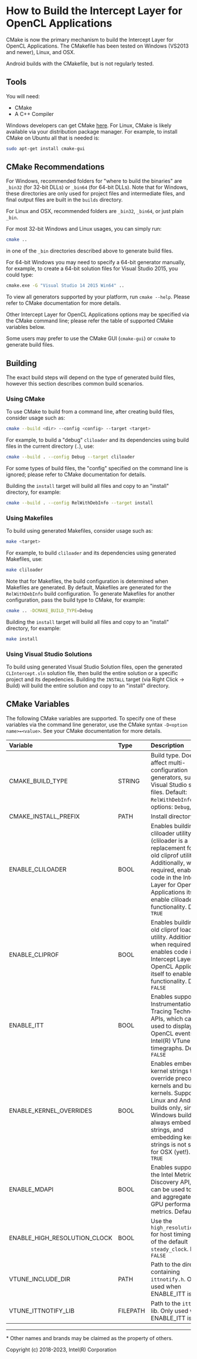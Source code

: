 # How to Build the Intercept Layer for OpenCL Applications

CMake is now the primary mechanism to build the Intercept Layer for OpenCL
Applications.  The CMakefile has been tested on Windows (VS2013 and newer),
Linux, and OSX.

Android builds with the CMakefile, but is not regularly tested.

## Tools

You will need:

* CMake
* A C++ Compiler

Windows developers can get CMake [here][CMake].  For Linux, CMake is likely
available via your distribution package manager.  For example, to install
CMake on Ubuntu all that is needed is:

```sh
sudo apt-get install cmake-gui
```

## CMake Recommendations

For Windows, recommended folders for "where to build the binaries" are `_bin32`
(for 32-bit DLLs) or `_bin64` (for 64-bit DLLs).  Note that for Windows, these
directories are only used for project files and intermediate files, and final
output files are built in the `builds` directory.

For Linux and OSX, recommended folders are `_bin32`, `_bin64`, or just plain `_bin`.

For most 32-bit Windows and Linux usages, you can simply run:

```sh
cmake ..
```

in one of the `_bin` directories described above to generate build files.

For 64-bit Windows you may need to specify a 64-bit generator manually, for
example, to create a 64-bit solution files for Visual Studio 2015, you
could type:

```sh
cmake.exe -G "Visual Studio 14 2015 Win64" ..
```

To view all generators supported by your platform, run `cmake --help`.
Please refer to CMake documentation for more details.

Other Intercept Layer for OpenCL Applications options may be specified via the CMake command line; please refer the table of supported CMake variables below.

Some users may prefer to use the CMake GUI (`cmake-gui`) or `ccmake` to generate build files.

## Building

The exact build steps will depend on the type of generated build files, however this section describes common build scenarios.

### Using CMake

To use CMake to build from a command line, after creating build files, consider usage such as:

```sh
cmake --build <dir> --config <config> --target <target>
```

For example, to build a "debug" `cliloader` and its dependencies using build files in the current directory (`.`), use:

```sh
cmake --build . --config Debug --target cliloader
```

For some types of build files, the "config" specified on the command line is ignored; please refer to CMake documentation for details.

Building the `install` target will build all files and copy to an "install" directory, for example:

```sh
cmake --build . --config RelWithDebInfo --target install
```

### Using Makefiles

To build using generated Makefiles, consider usage such as:

```sh
make <target>
```

For example, to build `cliloader` and its dependencies using generated Makefiles, use:

```sh
make cliloader
```

Note that for Makefiles, the build configuration is determined when Makefiles are generated.
By default, Makefiles are generated for the `RelWithDebInfo` build configuration.
To generate Makefiles for another configuration, pass the build type to CMake, for example:

```sh
cmake .. -DCMAKE_BUILD_TYPE=Debug
```

Building the `install` target will build all files and copy to an "install" directory, for example:

```sh
make install
```

### Using Visual Studio Solutions

To build using generated Visual Studio Solution files, open the generated `CLIntercept.sln` solution file, then build the entire solution or a specific project and its depedencies.
Building the `INSTALL` target (via Right Click -> Build) will build the entire solution and copy to an "install" directory.

## CMake Variables

The following CMake variables are supported.  To specify one of these variables
via the command line generator, use the CMake syntax `-D<option name>=<value>`.
See your CMake documentation for more details.

| Variable | Type | Description |
|:---------|:-----|:------------|
| CMAKE\_BUILD\_TYPE | STRING | Build type.  Does not affect multi-configuration generators, such as Visual Studio solution files.  Default: `RelWithDebInfo`.  Other options: `Debug`, `Release`
| CMAKE\_INSTALL\_PREFIX | PATH | Install directory prefix.
| ENABLE_CLILOADER | BOOL | Enables building the cliloader utility (cliloader is a replacement for the old cliprof utility).  Additionally, when required, enables code in the Intercept Layer for OpenCL Applications itself to enable cliloader functionality.  Default: `TRUE`
| ENABLE_CLIPROF | BOOL | Enables building the old cliprof loader utility.  Additionally, when required, enables code in the Intercept Layer for OpenCL Applications itself to enable cliprof functionality.  Default: `FALSE`
| ENABLE_ITT | BOOL | Enables support for Instrumentation and Tracing Technology APIs, which can be used to display OpenCL events on Intel(R) VTune(tm) timegraphs.  Default: `FALSE`
| ENABLE_KERNEL_OVERRIDES | BOOL | Enables embedding kernel strings to override precompiled kernels and built-in kernels.  Supported for Linux and Android builds only, since Windows builds always embeds kernel strings, and embedding kernel strings is not support for OSX (yet!).  Default: `TRUE`
| ENABLE_MDAPI | BOOL | Enables support for the Intel Metrics Discovery API, which can be used to collect and aggregate Intel GPU performance metrics.  Default: `TRUE`
| ENABLE\_HIGH\_RESOLUTION\_CLOCK | BOOL | Use the `high_resolution_clock` for host timing instead of the default `steady_clock`.  Default: `FALSE`
| VTUNE_INCLUDE_DIR | PATH | Path to the directory containing `ittnotify.h`.  Only used when ENABLE_ITT is set.
| VTUNE_ITTNOTIFY_LIB | FILEPATH | Path to the `ittnotify` lib.  Only used when ENABLE_ITT is set.

---

\* Other names and brands may be claimed as the property of others.

Copyright (c) 2018-2023, Intel(R) Corporation

[CMake]: https://cmake.org

